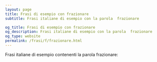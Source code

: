 ```yaml
---
layout: page
title: Frasi di esempio con frazionare 
subtitle: Frasi italiane di esempio con la parola  frazionare

og_title: Frasi di esempio con frazionare 
og_description: Frasi italiane di esempio con la parola  frazionare
og_type: website
permalink: /frasi/f/frazionare.html
---
```


Frasi italiane di esempio contenenti la parola frazionare:


